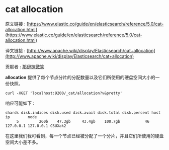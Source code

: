 # cat allocation

原文链接 : [https://www.elastic.co/guide/en/elasticsearch/reference/5.0/cat-allocation.html](https://www.elastic.co/guide/en/elasticsearch/reference/5.0/cat-allocation.html)

译文链接 : [http://www.apache.wiki/display/Elasticsearch/cat+allocation](http://www.apache.wiki/display/Elasticsearch/cat+allocation)

贡献者 : [那伊抹微笑](/display/~wangyangting)

**allocation** 提供了每个节点分片的分配数量以及它们所使用的硬盘空间大小的一份快照。

```
curl -XGET 'localhost:9200/_cat/allocation?v&pretty'
```

响应可能如下 : 

```
shards disk.indices disk.used disk.avail disk.total disk.percent host      ip        node
     5         260b    47.3gb     43.4gb    100.7gb           46 127.0.0.1 127.0.0.1 CSUXak2
```

在这里我们我可看到，每一个节点已经被分配了一个分片，并且它们所使用的硬盘空间大小差不多。